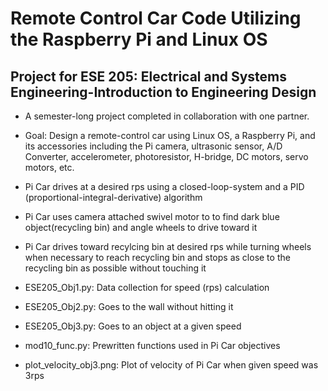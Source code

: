# Remote Control Car Code Utilizing the Raspberry Pi and Linux OS
## Project for ESE 205: Electrical and Systems Engineering-Introduction to Engineering Design
- A semester-long project completed in collaboration with one partner.
- Goal: Design a remote-control car using Linux OS, a Raspberry Pi, and its accessories including the Pi camera, ultrasonic sensor, A/D Converter, accelerometer, photoresistor, H-bridge, DC motors, servo motors, etc.
- Pi Car drives at a desired rps using a closed-loop-system and a PID (proportional-integral-derivative) algorithm
- Pi Car uses camera attached swivel motor to to find dark blue object(recycling bin) and angle wheels to drive toward it
- Pi Car drives toward recylcing bin at desired rps while turning wheels when necessary to reach recycling bin and stops as close to the recycling bin as possible without touching it

- ESE205_Obj1.py:           Data collection for speed (rps) calculation
- ESE205_Obj2.py:           Goes to the wall without hitting it
- ESE205_Obj3.py:           Goes to an object at a given speed
- mod10_func.py:            Prewritten functions used in Pi Car objectives
- plot_velocity_obj3.png:   Plot of velocity of Pi Car when given speed was 3rps
